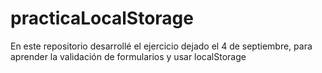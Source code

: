 # practicaLocalStorage
En este repositorio desarrollé el ejercicio dejado el 4 de septiembre, para aprender la validación de formularios y usar localStorage
